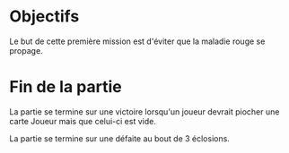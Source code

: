 # Objectifs

Le but de cette première mission est d'éviter que la maladie rouge se propage.

# Fin de la partie

La partie se termine sur une victoire lorsqu'un joueur devrait piocher une carte Joueur mais que celui-ci est vide.

La partie se termine sur une défaite au bout de 3 éclosions.
